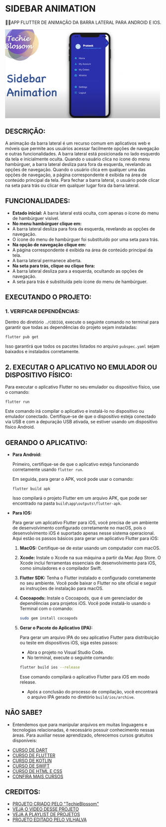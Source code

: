 # SIDEBAR ANIMATION
👨‍🏫APP FLUTTER DE ANIMAÇÃO DA BARRA LATERAL PARA ANDROID E IOS.

<img src="FOTO.png" align="center" width="500"> <br>

## DESCRIÇÃO:
A animação da barra lateral é um recurso comum em aplicativos web e móveis que permite aos usuários acessar facilmente opções de navegação e outras funcionalidades. A barra lateral está posicionada no lado esquerdo da tela e inicialmente oculta. Quando o usuário clica no ícone do menu hambúrguer, a barra lateral desliza para fora da esquerda, revelando as opções de navegação. Quando o usuário clica em qualquer uma das opções de navegação, a página correspondente é exibida na área de conteúdo principal da tela. Para fechar a barra lateral, o usuário pode clicar na seta para trás ou clicar em qualquer lugar fora da barra lateral.

## FUNCIONALIDADES:
* **Estado inicial:** A barra lateral está oculta, com apenas o ícone do menu de hambúrguer visível.
* **No menu hambúrguer clique em:**
 * A barra lateral desliza para fora da esquerda, revelando as opções de navegação.
 * O ícone do menu de hambúrguer foi substituído por uma seta para trás.
* **Na opção de navegação clique em:**
 * A página correspondente é exibida na área de conteúdo principal da tela.
 * A barra lateral permanece aberta.
* **Na seta para trás, clique ou clique fora:**
 * A barra lateral desliza para a esquerda, ocultando as opções de navegação.
 * A seta para trás é substituída pelo ícone do menu de hambúrguer.

## EXECUTANDO O PROJETO:
### 1. VERIFICAR DEPENDÊNCIAS:
Dentro do diretório `./CODIGO`, execute o seguinte comando no terminal para garantir que todas as dependências do projeto sejam instaladas:

```
flutter pub get
```

Isso garantirá que todos os pacotes listados no arquivo `pubspec.yaml` sejam baixados e instalados corretamente.

## 2. EXECUTAR O APLICATIVO NO EMULADOR OU DISPOSITIVO FÍSICO:
Para executar o aplicativo Flutter no seu emulador ou dispositivo físico, use o comando:

```
flutter run
```

Este comando irá compilar o aplicativo e instalá-lo no dispositivo ou emulador conectado. Certifique-se de que o dispositivo esteja conectado via USB e com a depuração USB ativada, se estiver usando um dispositivo físico Android.

## GERANDO O APLICATIVO:

- **Para Android:**

  Primeiro, certifique-se de que o aplicativo esteja funcionando corretamente usando `flutter run`.

  Em seguida, para gerar o APK, você pode usar o comando:

  ```
  flutter build apk
  ```

  Isso compilará o projeto Flutter em um arquivo APK, que pode ser encontrado na pasta `build\app\outputs\flutter-apk`.

- **Para IOS:**

   Para gerar um aplicativo Flutter para iOS, você precisa de um ambiente de desenvolvimento configurado corretamente no macOS, pois o desenvolvimento iOS é suportado apenas nesse sistema operacional. Aqui estão os passos básicos para gerar um aplicativo Flutter para iOS:

   1. **MacOS:** Certifique-se de estar usando um computador com macOS.
      
   2. **Xcode:** Instale o Xcode na sua máquina a partir da Mac App Store. O Xcode inclui ferramentas essenciais de desenvolvimento para iOS, como simuladores e o compilador Swift.

   3. **Flutter SDK:** Tenha o Flutter instalado e configurado corretamente no seu ambiente. Você pode baixar o Flutter no site oficial e seguir as instruções de instalação para macOS.

   4. **Cocoapods:** Instale o Cocoapods, que é um gerenciador de dependências para projetos iOS. Você pode instalá-lo usando o Terminal com o comando:

      ```bash
      sudo gem install cocoapods
      ```

   5. **Gerar o Pacote do Aplicativo (IPA):**

      Para gerar um arquivo IPA do seu aplicativo Flutter para distribuição ou teste em dispositivos iOS, siga estes passos:

      - Abra o projeto no Visual Studio Code.
      - No terminal, execute o seguinte comando:

      ```bash
      flutter build ios --release
      ```

      Esse comando compilará o aplicativo Flutter para iOS em modo release.

      - Após a conclusão do processo de compilação, você encontrará o arquivo IPA gerado no diretório `build/ios/archive`.

## NÃO SABE?
- Entendemos que para manipular arquivos em muitas linguagens e tecnologias relacionadas, é necessário possuir conhecimento nessas áreas. Para auxiliar nesse aprendizado, oferecemos cursos gratuitos disponíveis:
* [CURSO DE DART](https://github.com/VILHALVA/CURSO-DE-DART)
* [CURSO DE FLUTTER](https://github.com/VILHALVA/CURSO-DE-FLUTTER)
* [CURSO DE KOTLIN](https://github.com/VILHALVA/CURSO-DE-KOTLIN)
* [CURSO DE SWIFT](https://github.com/VILHALVA/CURSO-DE-SWIFT)
* [CURSO DE HTML E CSS](https://github.com/VILHALVA/CURSO-DE-HTML-E-CSS)
* [CONFIRA MAIS CURSOS](https://github.com/VILHALVA?tab=repositories&q=+topic:CURSO)

## CREDITOS:
- [PROJETO CRIADO PELO "TechieBlossom"](https://github.com/TechieBlossom/sidebar_animation_flutter)
- [VEJA O VIDEO DESSE PROJETO](https://youtu.be/oExw0U4U_UI?si=5HQXrK9NoyLlWEUw)
- [VEJA A PLAYLIST DE PROJETOS](https://youtube.com/playlist?list=PLkGOQPVFMSgybQKLEjAN-mVfDxW4UAiEJ&si=XhhxKcMZwtXtXx2i)
- [PROJETO EDITADO PELO VILHALVA](https://github.com/VILHALVA)



